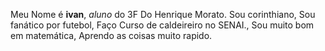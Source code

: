 Meu Nome é **ivan**, *aluno* do 3F Do Henrique Morato.
Sou corinthiano,
Sou fanático por futebol,
Faço Curso de caldeireiro no SENAI.,
Sou muito bom em matemática,
Aprendo as coisas muito rapido.
